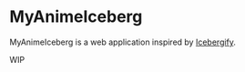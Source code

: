 # MyAnimeIceberg

MyAnimeIceberg is a web application inspired by [Icebergify](https://icebergify.com/).

WIP